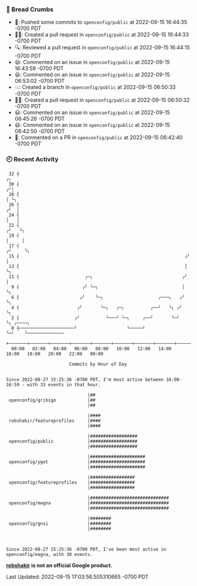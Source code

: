 ### 🍞 Bread Crumbs

 * 🚢: Pushed some commits to `openconfig/public` at 2022-09-15 16:44:35 -0700 PDT
 * ✍🏼: Created a pull request in `openconfig/public` at 2022-09-15 16:44:33 -0700 PDT
 * 🔍: Reviewed a pull request in  `openconfig/public` at 2022-09-15 16:44:15 -0700 PDT
 * 😃: Commented on an issue in `openconfig/public` at 2022-09-15 16:43:59 -0700 PDT
 * 😃: Commented on an issue in `openconfig/public` at 2022-09-15 06:53:02 -0700 PDT
 * 💥: Created a branch in `openconfig/public` at 2022-09-15 06:50:33 -0700 PDT
 * ✍🏼: Created a pull request in `openconfig/public` at 2022-09-15 06:50:32 -0700 PDT
 * 😃: Commented on an issue in `openconfig/public` at 2022-09-15 06:45:26 -0700 PDT
 * 😃: Commented on an issue in `openconfig/public` at 2022-09-15 06:42:50 -0700 PDT
 * 💬: Commented on a PR in  `openconfig/public` at 2022-09-15 06:42:40 -0700 PDT

### 🕘 Recent Activity
```
 32 ┼                                                                    ╭╮
 30 ┤                                                                   ╭╯│
 28 ┤                                                                   │ ╰╮
 26 ┤                                                                  ╭╯  │
 24 ┤                                                                  │   │
 22 ┤                                                                 ╭╯   ╰╮
 19 ┤                                                                 │     │
 17 ┤                                                                ╭╯     ╰╮
 15 ┤                                                               ╭╯       │
 13 ┤                                                               │        ╰╮
 11 ┤                         ╭─╮                                  ╭╯         │
  9 ┤                        ╭╯ ╰─╮                                │          ╰╮
  6 ┤                       ╭╯    ╰─╮                     ╭───╮   ╭╯           ╰╮
  4 ┤                      ╭╯       ╰─╮   ╭─╮          ╭──╯   ╰╮ ╭╯             ╰╮
  2 ┤                     ╭╯          ╰───╯ ╰─╮     ╭──╯       ╰─╯               ╰╮ ╭────╮
  0 ┼─────────────────────╯                   ╰─────╯                             ╰─╯    ╰──────────────
    +───────+───────+───────+───────+───────+───────+───────+───────+───────+───────+───────+───────+────
  00:00   02:00   04:00   06:00   08:00   10:00   12:00   14:00   16:00   18:00   20:00   22:00   00:00   

						Commits by Hour of Day


Since 2022-08-27 15:25:36 -0700 PDT, I'm most active between 16:00-16:59 - with 33 events in that hour.

```



```
                               |##
 openconfig/gribigo            |##
                               |##

                               |####
 robshakir/featureprofiles     |####
                               |####

                               |##################
 openconfig/public             |##################
                               |##################

                               |#####################
 openconfig/ygot               |#####################
                               |#####################

                               |#################
 openconfig/featureprofiles    |#################
                               |#################

                               |##############################
 openconfig/magna              |##############################
                               |##############################

                               |########
 openconfig/gnsi               |########
                               |########



Since 2022-08-27 15:25:36 -0700 PDT, I've been most active in openconfig/magna, with 30 events.

```
**[robshakir](mailto:robjs@google.com) is not an official Google product.**  


Last Updated: 2022-09-15 17:03:56.505310665 -0700 PDT
